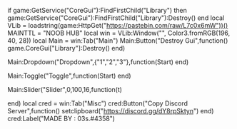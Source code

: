  if game:GetService("CoreGui"):FindFirstChild("Library") then
      game:GetService("CoreGui"):FindFirstChild("Library"):Destroy()
  end
local VLib = loadstring(game:HttpGet("https://pastebin.com/raw/L7c0x6mW"))()
MAINTTL = "NOOB HUB" 
local win = VLib:Window("", Color3.fromRGB(196, 40, 28))
local Main = win:Tab("Main")
Main:Button("Destroy Gui",function()
game.CoreGui["Library"]:Destroy()
end)

Main:Dropdown("Dropdown",{"1","2","3"},function(Start)
end)

Main:Toggle("Toggle",function(Start)
end)

Main:Slider("Slider",0,100,16,function(t)

end)
local cred = win:Tab("Misc")
cred:Button("Copy Discord Server",function()
setclipboard("https://discord.gg/dY8rpSktyn")
end)
cred:Label("MADE BY : 03s.#4358")
